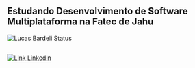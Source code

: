 <!-- LucasBardeli/LucasBardeli is a special repository because its README.md (this file) appears on your GitHub profile. -->

## Estudando Desenvolvimento de Software Multiplataforma na Fatec de Jahu

![Lucas Bardeli Status](https://github-readme-stats.vercel.app/api/top-langs/?username=LucasBardeli&layout=compact&theme=dark)

##

[![Link Linkedin](https://img.shields.io/badge/-LinkedIn-blue?style=flat-square&logo=Linkedin&logoColor=white&link=https://www.linkedin.com/in/lucasbardeli%C3%A7o/)](https://www.linkedin.com/in/lucasbardeli/)
